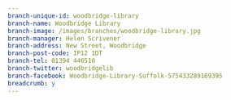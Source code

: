 ```yaml
---
branch-unique-id: woodbridge-library
branch-name: Woodbridge Library
branch-image: /images/branches/woodbridge-library.jpg
branch-manager: Helen Scrivener
branch-address: New Street, Woodbridge
branch-post-code: IP12 1DT
branch-tel: 01394 446510
branch-twitter: woodbridgelib
branch-facebook: Woodbridge-Library-Suffolk-575433289169395
breadcrumb: y
---
```

